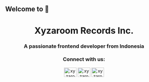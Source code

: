 ## Welcome to 👋

<!--
**xyzaroom/xyzaroom** is a ✨ _special_ ✨ repository because its `README.md` (this file) appears on your GitHub profile.

Here are some ideas to get you started:

- 🔭 I’m currently working on ...
- 🌱 I’m currently learning ...
- 👯 I’m looking to collaborate on ...
- 🤔 I’m looking for help with ...
- 💬 Ask me about ...
- 📫 How to reach me: ...
- 😄 Pronouns: ...
- ⚡ Fun fact: ...
-->
<h1 align="center">Xyzaroom Records Inc.</h1>
<h3 align="center">A passionate frontend developer from Indonesia</h3>

<h3 align="center">Connect with us:</h3>
<p align="center">
<a href="https://twitter.com/xyzaroom" target="blank"><img align="center" src="https://raw.githubusercontent.com/rahuldkjain/github-profile-readme-generator/master/src/images/icons/Social/twitter.svg" alt="xyzaroom" height="30" width="40" /></a>
<a href="https://instagram.com/xyzaroom" target="blank"><img align="center" src="https://raw.githubusercontent.com/rahuldkjain/github-profile-readme-generator/master/src/images/icons/Social/instagram.svg" alt="xyzaroom" height="30" width="40" /></a>
<a href="https://www.youtube.com/c/xyzaroom" target="blank"><img align="center" src="https://raw.githubusercontent.com/rahuldkjain/github-profile-readme-generator/master/src/images/icons/Social/youtube.svg" alt="xyzaroom" height="30" width="40" /></a>
</p>
